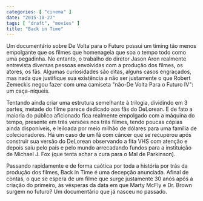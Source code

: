 ```yaml
---
categories: [ "cinema" ]
date: "2015-10-27"
tags: [ "draft", "movies" ]
title: "Back in Time"
---
```

Um documentário sobre De Volta para o Futuro possui um timing tão
menos empolgante que os filmes que homenageia que soa o tempo todo
como uma pegadinha. No entanto, o trabalho do diretor Jason Aron
realmente entrevista diversas pessoas envolvidas com a produção dos
filmes, os atores, os fãs. Algumas curiosidades são ditas, alguns
casos engraçados, mas nada que justifique sua existência a não ser
justamente o que Robert Zemeckis negou fazer com uma camiseta "não-De
Volta Para o Futuro IV": um caça-níqueis.

Tentando ainda criar uma estrutura semelhante à trilogia, dividindo em 3
partes, metade do filme parece dedicado aos fãs do DeLorean. E de fato a
maioria do público aficionado fica realmente empolgado com a máquina do
tempo, presente em três versões nos três filmes, tendo poucas cópias
ainda disponíveis, e leiloada por meio milhão de dólares para uma
família de colecionadores. Há um caso de um fã com câncer que se
recuperou após construir sua versão do DeLorean observando a fita VHS
com atenção e depois saiu pelo país e pelo mundo arrecadando fundos
para a instituição de Michael J. Fox (que tenta achar a cura para o
Mal de Parkinson).

Passando rapidamente e de forma caótica por toda a história por trás da
produção dos filmes, Back in Time é uma decepção anunciada. Afinal
de contas, o que se espera de um filme que surge justamente 30 anos
após a criação do primeiro, às vésperas da data em que Marty McFly
e Dr. Brown surgem no futuro? Um documentário que já nasceu no passado.
